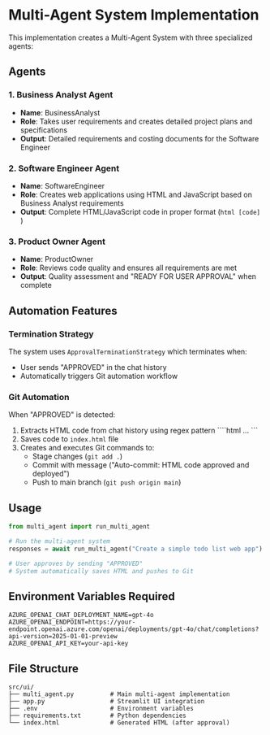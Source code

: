 # Multi-Agent System Implementation

This implementation creates a Multi-Agent System with three specialized agents:

## Agents

### 1. Business Analyst Agent
- **Name**: BusinessAnalyst
- **Role**: Takes user requirements and creates detailed project plans and specifications
- **Output**: Detailed requirements and costing documents for the Software Engineer

### 2. Software Engineer Agent  
- **Name**: SoftwareEngineer
- **Role**: Creates web applications using HTML and JavaScript based on Business Analyst requirements
- **Output**: Complete HTML/JavaScript code in proper format (```html [code] ```)

### 3. Product Owner Agent
- **Name**: ProductOwner  
- **Role**: Reviews code quality and ensures all requirements are met
- **Output**: Quality assessment and "READY FOR USER APPROVAL" when complete

## Automation Features

### Termination Strategy
The system uses `ApprovalTerminationStrategy` which terminates when:
- User sends "APPROVED" in the chat history
- Automatically triggers Git automation workflow

### Git Automation
When "APPROVED" is detected:
1. Extracts HTML code from chat history using regex pattern ````html ... ```
2. Saves code to `index.html` file
3. Creates and executes Git commands to:
   - Stage changes (`git add .`)
   - Commit with message ("Auto-commit: HTML code approved and deployed")
   - Push to main branch (`git push origin main`)

## Usage

```python
from multi_agent import run_multi_agent

# Run the multi-agent system
responses = await run_multi_agent("Create a simple todo list web app")

# User approves by sending "APPROVED"
# System automatically saves HTML and pushes to Git
```

## Environment Variables Required

```
AZURE_OPENAI_CHAT_DEPLOYMENT_NAME=gpt-4o
AZURE_OPENAI_ENDPOINT=https://your-endpoint.openai.azure.com/openai/deployments/gpt-4o/chat/completions?api-version=2025-01-01-preview
AZURE_OPENAI_API_KEY=your-api-key
```

## File Structure

```
src/ui/
├── multi_agent.py          # Main multi-agent implementation
├── app.py                  # Streamlit UI integration
├── .env                    # Environment variables
├── requirements.txt        # Python dependencies
└── index.html              # Generated HTML (after approval)
```
